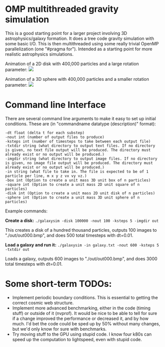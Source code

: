 OMP multithreaded gravity simulation
===

This is a good starting point for a larger project involving 3D astrophysics/galaxy formation.
It does a tree code gravity simulation with some basic I/O. This is then multithreaded using some really trivial OpenMP parallelization (one "#pragma for").
Intended as a starting point for more realistic astrophysics simulations.


Animation of a 2D disk with 400,000 particles and a large rotation parameter:
![](animation.gif)

Animation of a 3D sphere with 400,000 particles and a smaller rotation parameter:
![](animationSphere.gif)

Command line Interface
===
There are several command line arguments to make it easy to set up initial conditions. These are (in "commandname datatype (description)" format):

    -dt float (delta t for each substep)
    -nout int (number of output files to produce)
    -ksteps int (number of timesteps to take between each output file)
    -txtdir string (what directory to output text files. If no directory is given, no text file output will be produced. The directory must already exist or no output will be produced.)
    -imgdir string (what directory to output image files. If no directory is given, no image file output will be produced. The directory must already exist or no output will be produced.)
    -in string (what file to take in. The file is expected to be of 1 particle per line, m x y z vx vy vz.)
    -box int (Option to create a unit mass 3D unit box of n particles)
    -square int (Option to create a unit mass 2D unit square of n particles)
    -disk int (Option to create a unit mass 2D unit disk of n particles)
    -sphere int (Option to create a unit mass 3D unit sphere of n particles)

Example commands:

**Create a disk:**  `./galaxysim -disk 100000 -nout 100 -ksteps 5 -imgdir out`

This creates a disk of a hundred thousand particles, outputs 100 images to "./out/out000.bmp", and does 500 total timesteps with dt=0.01.

**Load a galaxy and run it:**  `./galaxysim -in galaxy.txt -nout 600 -ksteps 5 -txtdir out`

Loads a galaxy, outputs 600 images to "./out/out000.bmp", and does 3000 total timesteps with dt=0.01.


Some short-term TODOs:
===

 - Implement periodic boundary conditions. This is essential to getting the correct cosmic web structure.
 - Implement more advanced benchmarking, either in the code (timing stuff) or outside of it (nvprof). It would be nice to be able to tell for sure if a change improved the performance or decreased it, and by how much. I'd bet the code could be sped up by 50% without many changes, but we'd only know for sure with benchmarks.
 - Try moving stuff to the GPU using stupid code. I know four k80s can speed up the computation to lightspeed, even with stupid code.

